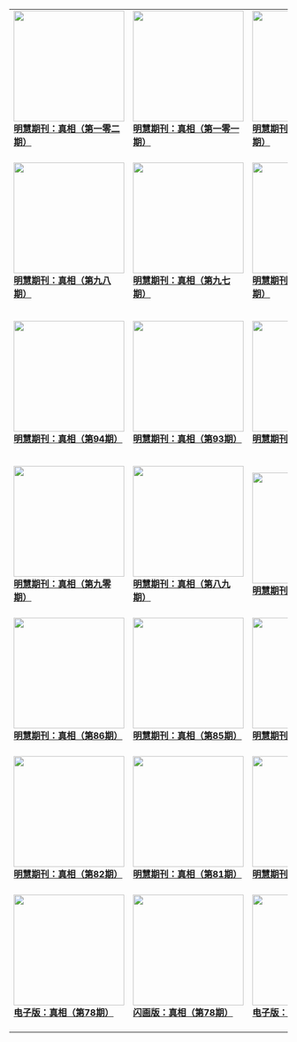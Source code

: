 |||||
|---|---|---|---|
|[<img width="200px" src="http://qikan.minghui.org/mhqkpage/qikanimage/2020/11/07/zx102_read-cover.png" ><br/><b> 明慧期刊：真相（第一零二期）</b><br/><br/>](../pages/zhenxiang/200085.md)|[<img width="200px" src="http://qikan.minghui.org/mhqkpage/qikanimage/2020/08/03/zx101_0807_read-cover.png" ><br/><b> 明慧期刊：真相（第一零一期）</b><br/><br/>](../pages/zhenxiang/198704.md)|[<img width="200px" src="http://qikan.minghui.org/mhqkpage/qikanimage/2020/05/22/zx100_read-cover.png" ><br/><b> 明慧期刊：真相（第一零零期）</b><br/><br/>](../pages/zhenxiang/197666.md)|[<img width="200px" src="http://qikan.minghui.org/mhqkpage/qikanimage/2020/03/27/zx99-read-0427-cover.png" ><br/><b> 明慧期刊：真相（第九九期）</b><br/><br/>](../pages/zhenxiang/196953.md)|
|[<img width="200px" src="http://qikan.minghui.org/mhqkpage/qikanimage/2020/01/29/zx98-0204-read-cover.png" ><br/><b> 明慧期刊：真相（第九八期）</b><br/><br/>](../pages/zhenxiang/196191.md)|[<img width="200px" src="http://qikan.minghui.org/mhqkpage/qikanimage/2019/11/21/zx97-read-cover.png" ><br/><b> 明慧期刊：真相（第九七期）</b><br/><br/>](../pages/zhenxiang/195313.md)|[<img width="200px" src="http://qikan.minghui.org/mhqkpage/qikanimage/2019/08/04/zx96-read-0803-cover.png" ><br/><b> 明慧期刊：真相（第九六期）</b><br/><br/>](../pages/zhenxiang/193881.md)|[<img width="200px" src="http://qikan.minghui.org/mhqkpage/qikanimage/2019/07/05/zx95-dl-read-cover.png" ><br/><b> 明慧期刊：真相（第95期）</b><br/><br/>](../pages/zhenxiang/193416.md)|
|[<img width="200px" src="http://qikan.minghui.org/mhqkpage/qikanimage/2019/05/11/zx94-dl-read-cover.png" ><br/><b> 明慧期刊：真相（第94期）</b><br/><br/>](../pages/zhenxiang/192752.md)|[<img width="200px" src="http://qikan.minghui.org/mhqkpage/qikanimage/2019/04/10/zx93-dl-read-cover.png" ><br/><b> 明慧期刊：真相（第93期）</b><br/><br/>](../pages/zhenxiang/192358.md)|[<img width="200px" src="http://qikan.minghui.org/mhqkpage/qikanimage/2019/01/07/zx92-dl-read-cover.png" ><br/><b> 明慧期刊：真相（第92期）</b><br/><br/>](../pages/zhenxiang/191297.md)|[<img width="200px" src="http://qikan.minghui.org/mhqkpage/qikanimage/2018/11/08/zx91-dl-read-cover.png" ><br/><b> 明慧期刊：真相（第九一期）</b><br/><br/>](../pages/zhenxiang/190523.md)|
|[<img width="200px" src="http://qikan.minghui.org/mhqkpage/qikanimage/2018/08/02/zx90-dl-read-cover.png" ><br/><b> 明慧期刊：真相（第九零期）</b><br/><br/>](../pages/zhenxiang/189202.md)|[<img width="200px" src="http://qikan.minghui.org/mhqkpage/qikanimage/2018/06/28/zx89-dl-read-cover.png" ><br/><b> 明慧期刊：真相（第八九期）</b><br/><br/>](../pages/zhenxiang/188753.md)|[<img width="200px" src="http://qikan.minghui.org/mhqkpage/qikanimage/2018/05/03/zx88-read-cover.png" ><br/><b> 明慧期刊：真相（第88期）</b><br/><br/>](../pages/zhenxiang/188020.md)|[<img width="200px" src="http://qikan.minghui.org/mhqkpage/qikanimage/2018/02/09/zx87-read-dl-cover.png" ><br/><b> 明慧期刊：真相（第87期）</b><br/><br/>](../pages/zhenxiang/186995.md)|
|[<img width="200px" src="http://qikan.minghui.org/mhqkpage/qikanimage/2017/12/01/zx86-read-cover.png" ><br/><b> 明慧期刊：真相（第86期）</b><br/><br/>](../pages/zhenxiang/185963.md)|[<img width="200px" src="http://qikan.minghui.org/mhqkpage/qikanimage/2017/08/30/zx85-read-cover.png" ><br/><b> 明慧期刊：真相（第85期）</b><br/><br/>](../pages/zhenxiang/184567.md)|[<img width="200px" src="http://qikan.minghui.org/mhqkpage/qikanimage/2017/05/25/zx84-dl-read-cover.png" ><br/><b> 明慧期刊：真相（第84期）</b><br/><br/>](../pages/zhenxiang/182966.md)|[<img width="200px" src="http://qikan.minghui.org/mhqkpage/qikanimage/2017/01/05/zx83-read-cover.png" ><br/><b> 明慧期刊：真相（第83期）</b><br/><br/>](../pages/zhenxiang/180818.md)|
|[<img width="200px" src="http://qikan.minghui.org/mhqkpage/qikanimage/2016/10/05/zx82-read-dl-cover.png" ><br/><b> 明慧期刊：真相（第82期）</b><br/><br/>](../pages/zhenxiang/179374.md)|[<img width="200px" src="http://qikan.minghui.org/mhqkpage/qikanimage/2016/08/27/zx81-read-cover.png" ><br/><b> 明慧期刊：真相（第81期）</b><br/><br/>](../pages/zhenxiang/178727.md)|[<img width="200px" src="http://qikan.minghui.org/mhqkpage/qikanimage/2016/05/31/zx80-read-dl-cover.png" ><br/><b> 明慧期刊：真相（第80期）</b><br/><br/>](../pages/zhenxiang/177329.md)|[<img width="200px" src="http://qikan.minghui.org/mhqkpage/qikanimage/2016/03/29/zx79-dl-read-cover.png" ><br/><b> 明慧期刊：真相（第79期）</b><br/><br/>](../pages/zhenxiang/176380.md)|
|[<img width="200px" src="http://qikan.minghui.org/mhqkpage/qikanimage/2016/02/17/zx_78_pdf-cover.png" ><br/><b> 电子版：真相（第78期）</b><br/><br/>](../pages/zhenxiang/175712.md)|[<img width="200px" src="http://qikan.minghui.org/mhqkpage/qikanimage/2016/02/17/zx78-dl-read-cover.png" ><br/><b> 闪画版：真相（第78期）</b><br/><br/>](../pages/zhenxiang/175717.md)|[<img width="200px" src="http://qikan.minghui.org/mhqkpage/qikanimage/2016/02/04/zx77-read-cover.png" ><br/><b> 电子版：真相（第77期）</b><br/><br/>](../pages/zhenxiang/175544.md)|[<img width="200px" src="http://qikan.minghui.org/mhqkpage/qikanimage/2016/02/05/zx78-dl-read-cover.png" ><br/><b> 明慧期刊：真相（第78期）</b><br/><br/>](../pages/zhenxiang/175543.md)|

